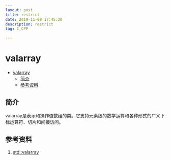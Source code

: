 ```yaml
---
layout: post
title: restrict
date: 2019-11-08 17:45:20
description: restrict
tag: C_CPP

---
```


# valarray

- [valarray](#valarray)
  - [简介](#简介)
  - [参考资料](#参考资料)

## 简介

valarray是表示和操作值数组的类。它支持元素级的数学运算和各种形式的广义下标运算符、切片和间接访问。

## 参考资料

1. [std::valarray](https://en.cppreference.com/w/cpp/numeric/valarray)
